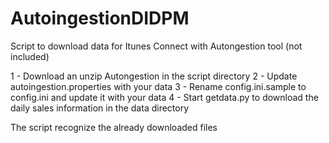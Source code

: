 AutoingestionDIDPM
==================

Script to download data for Itunes Connect with Autongestion tool (not included)

1 - Download an unzip Autongestion in the script directory
2 - Update autoingestion.properties with your data
3 - Rename config.ini.sample to config.ini and update it with your data
4 - Start getdata.py to download the daily sales information in the data directory

The script recognize the already downloaded files